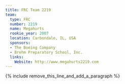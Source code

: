 ```yaml
---
title: FRC Team 2219
team:
  type: FRC
  number: 2219
  name: Megahurts
  rookie_year: 2007
  location: Carbondale, IL, USA
  sponsors:
  - The Boeing Company
  - Brehm Preparatory School, Inc.
  links:
    Website: http://www.megahurts2219.com
---
```


{% include remove_this_line_and_add_a_paragraph %}